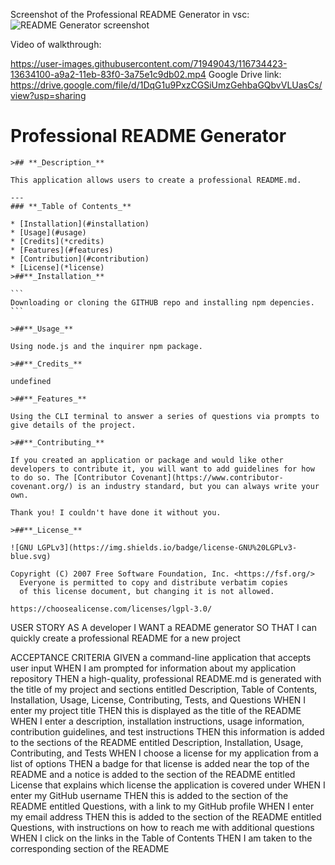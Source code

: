 

Screenshot of the Professional README Generator in vsc:
![README Generator screenshot](https://user-images.githubusercontent.com/71949043/116732161-91721880-a99f-11eb-820a-e39dd8be61c9.png)

Video of walkthrough:

https://user-images.githubusercontent.com/71949043/116734423-13634100-a9a2-11eb-83f0-3a75e1c9db02.mp4
Google Drive link:
https://drive.google.com/file/d/1DqG1u9PxzCGSiUmzGehbaGQbvVLUasCs/view?usp=sharing

# **Professional README Generator**

    >## **_Description_**

    This application allows users to create a professional README.md.

    ---
    ### **_Table of Contents_**

    * [Installation](#installation)
    * [Usage](#usage)
    * [Credits](*credits)
    * [Features](#features)
    * [Contribution](#contribution)
    * [License](*license)
    >##**_Installation_**

    ```
    Downloading or cloning the GITHUB repo and installing npm depencies.
    ```

    >##**_Usage_**

    Using node.js and the inquirer npm package.

    >##**_Credits_**

    undefined

    >##**_Features_**

    Using the CLI terminal to answer a series of questions via prompts to give details of the project.

    >##**_Contributing_**

    If you created an application or package and would like other developers to contribute it, you will want to add guidelines for how to do so. The [Contributor Covenant](https://www.contributor-covenant.org/) is an industry standard, but you can always write your own.

    Thank you! I couldn't have done it without you.

    >##**_License_**

    ![GNU LGPLv3](https://img.shields.io/badge/license-GNU%20LGPLv3-blue.svg)

    Copyright (C) 2007 Free Software Foundation, Inc. <https://fsf.org/>
      Everyone is permitted to copy and distribute verbatim copies
      of this license document, but changing it is not allowed.

    https://choosealicense.com/licenses/lgpl-3.0/




USER STORY
AS A developer
I WANT a README generator
SO THAT I can quickly create a professional README for a new project

ACCEPTANCE CRITERIA
GIVEN a command-line application that accepts user input
WHEN I am prompted for information about my application repository
THEN a high-quality, professional README.md is generated with the title of my project and sections entitled Description, Table of Contents, Installation, Usage, License, Contributing, Tests, and Questions
WHEN I enter my project title
THEN this is displayed as the title of the README
WHEN I enter a description, installation instructions, usage information, contribution guidelines, and test instructions
THEN this information is added to the sections of the README entitled Description, Installation, Usage, Contributing, and Tests
WHEN I choose a license for my application from a list of options
THEN a badge for that license is added near the top of the README and a notice is added to the section of the README entitled License that explains which license the application is covered under
WHEN I enter my GitHub username
THEN this is added to the section of the README entitled Questions, with a link to my GitHub profile
WHEN I enter my email address
THEN this is added to the section of the README entitled Questions, with instructions on how to reach me with additional questions
WHEN I click on the links in the Table of Contents
THEN I am taken to the corresponding section of the README




